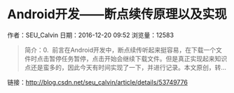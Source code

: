 # Android开发——断点续传原理以及实现
作者：SEU_Calvin
日期：2016-12-20 09:52
浏览量：12583
> 简介：0.  前言在Android开发中，断点续传听起来挺容易，在下载一个文件时点击暂停任务暂停，点击开始会继续下载文件。但是真正实现起来知识点还是蛮多的，因此今天有时间实现了一下，并进行记录。本文原创，转...

 链接：http://blog.csdn.net/seu_calvin/article/details/53749776
